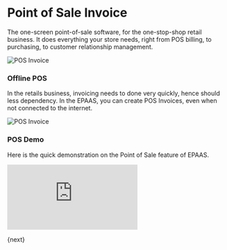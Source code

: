 <!-- add-breadcrumbs -->
# Point of Sale Invoice

The one-screen point-of-sale software, for the one-stop-shop retail business. It does everything your store needs, right from POS billing,
to purchasing, to customer relationship management.

<img class="screenshot" alt="POS Invoice" src="{{docs_base_url}}/assets/img/accounts/retail-hero.jpg">

### Offline POS

In the retails business, invoicing needs to done very quickly, hence should less dependency. In the EPAAS, you can create POS Invoices, even when not connected to the internet.

<img class="screenshot" alt="POS Invoice" src="{{docs_base_url}}/assets/img/accounts/invoice.jpg">

### POS Demo

Here is the quick demonstration on the Point of Sale feature of EPAAS.

<div class="embed-container">
    <iframe src="https://www.youtube.com/embed/4WkelWkbP_c" frameborder="0" allow="autoplay; encrypted-media" allowfullscreen></iframe>
</div>

{next}
